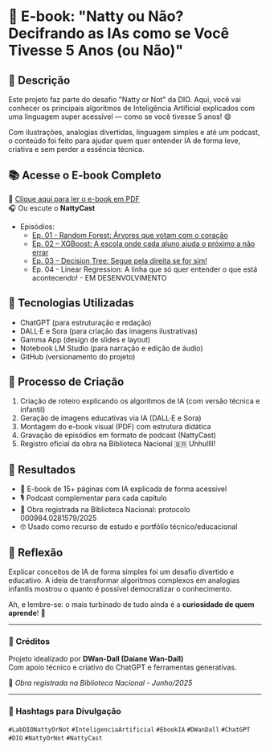 # 🤖 E-book: "Natty ou Não? Decifrando as IAs como se Você Tivesse 5 Anos (ou Não)"

## 📒 Descrição

Este projeto faz parte do desafio "Natty or Not" da DIO. Aqui, você vai conhecer os principais algoritmos de Inteligência Artificial explicados com uma linguagem super acessível — como se você tivesse 5 anos! 😄

Com ilustrações, analogias divertidas, linguagem simples e até um podcast, o conteúdo foi feito para ajudar quem quer entender IA de forma leve, criativa e sem perder a essência técnica.

## 📚 Acesse o E-book Completo

📘 [Clique aqui para ler o e-book em PDF](https://gamma.app/docs/l833uxzqpr7zdid?following_id=uuu2vs8fmoohoyg&follow_on_start=true)  
🎧 Ou escute o **NattyCast**
  - Episódios:
    - [Ep. 01 - Random Forest: Árvores que votam com o coração](https://notebooklm.google.com/notebook/6e0a2abf-c542-44fe-89c2-cac4a06ba477)
    - [Ep. 02 – XGBoost: A escola onde cada aluno ajuda o próximo a não errar](https://notebooklm.google.com/notebook/a571d7ce-5f02-44fd-893f-d6e140a3603b)
    - [Ep. 03 – Decision Tree: Segue pela direita se for sim!](https://notebooklm.google.com/notebook/1c9f7d63-765f-4ff3-9bdf-c6d7b986a8a3)
    - Ep. 04 - Linear Regression: A linha que só quer entender o que está acontecendo! - EM DESENVOLVIMENTO

## 🤖 Tecnologias Utilizadas

- ChatGPT (para estruturação e redação)
- DALL·E e Sora (para criação das imagens ilustrativas)
- Gamma App (design de slides e layout)
- Notebook LM Studio (para narração e edição de áudio)
- GitHub (versionamento do projeto)

## 🧐 Processo de Criação

1. Criação de roteiro explicando os algoritmos de IA (com versão técnica e infantil)
2. Geração de imagens educativas via IA (DALL·E e Sora)
3. Montagem do e-book visual (PDF) com estrutura didática
4. Gravação de episódios em formato de podcast (NattyCast)
5. Registro oficial da obra na Biblioteca Nacional 🇧🇷 Uhhullll!

## 🚀 Resultados

- 📘 E-book de 15+ páginas com IA explicada de forma acessível
- 🎙️ Podcast complementar para cada capítulo
- 📌 Obra registrada na Biblioteca Nacional: protocolo 000984.0281579/2025
- 🤓 Usado como recurso de estudo e portfólio técnico/educacional

## 💭 Reflexão

Explicar conceitos de IA de forma simples foi um desafio divertido e educativo. A ideia de transformar algoritmos complexos em analogias infantis mostrou o quanto é possível democratizar o conhecimento.

Ah, e lembre-se: o mais turbinado de tudo ainda é a **curiosidade de quem aprende**! 💚

---

### 📢 Créditos

Projeto idealizado por **DWan-Dall (Daiane Wan-Dall)**  
Com apoio técnico e criativo do ChatGPT e ferramentas generativas.

🧠 *Obra registrada na Biblioteca Nacional - Junho/2025*

---

### 🧩 Hashtags para Divulgação

`#LabDIONattyOrNot` `#InteligenciaArtificial` `#EbookIA` `#DWanDall` `#ChatGPT` `#DIO` `#NattyOrNot` `#NattyCast`
